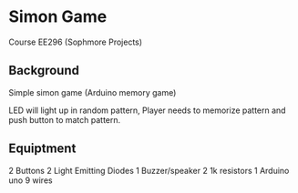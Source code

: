 # Simon Game
Course EE296 (Sophmore Projects)

## Background
Simple simon game (Arduino memory game)

LED will light up in random pattern, Player needs to memorize pattern and push button to match pattern.


## Equiptment
2 Buttons
2 Light Emitting Diodes
1 Buzzer/speaker
2 1k resistors
1 Arduino uno
9 wires


  
